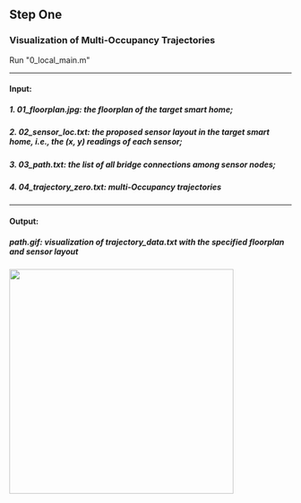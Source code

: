 
## Step One

### Visualization of Multi-Occupancy Trajectories

Run "0_local_main.m"

---

#### Input:
##### 1. 01_floorplan.jpg: the floorplan of the target smart home;
##### 2. 02_sensor_loc.txt: the proposed sensor layout in the target smart home, i.e., the (x, y) readings of each sensor;
##### 3. 03_path.txt: the list of all bridge connections among sensor nodes;
##### 4. 04_trajectory_zero.txt: multi-Occupancy trajectories

-------

#### Output:
##### path.gif: visualization of trajectory_data.txt with the specified floorplan and sensor layout

<img src="path.gif" width="400"/>

